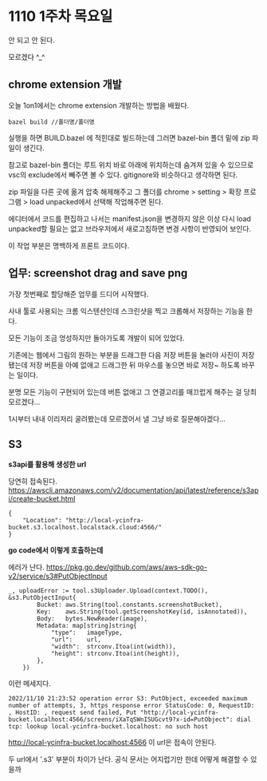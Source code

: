 # 1110 1주차 목요일

안 되고 안 된다.

모르겠다 ^_^

## chrome extension 개발

오늘 1on1에서는 chrome extension 개발하는 방법을 배웠다.

```
bazel build //폴더명/폴더명
```
실행을 하면 BUILD.bazel 에 적힌대로 빌드하는데 그러면 bazel-bin 폴더 밑에 zip 파일이 생긴다.

참고로 bazel-bin 폴더는 루트 위치 바로 아래에 위치하는데 숨겨져 있을 수 있으므로 vsc의 exclude에서 빼주면 볼 수 있다. gitignore와 비슷하다고 생각하면 된다.

zip 파일을 다른 곳에 옮겨 압축 해제해주고 그 폴더를 chrome > setting > 확장 프로그램 > load unpacked에서 선택해 작업해주면 된다.

에디터에서 코드를 편집하고 나서는 manifest.json을 변경하지 않은 이상 다시 load unpacked할 필요는 없고 브라우저에서 새로고침하면 변경 사항이 반영되어 보인다.

이 작업 부분은 명백하게 프론트 코드이다.

## 업무: screenshot drag and save png

가장 첫번째로 할당해준 업무를 드디어 시작했다.

사내 툴로 사용되는 크롬 익스텐션인데 스크린샷을 찍고 크롭해서 저장하는 기능을 한다. 

모든 기능이 조금 엉성하지만 돌아가도록 개발이 되어 있었다.

기존에는 웹에서 그림의 원하는 부분을 드래그한 다음 저장 버튼을 눌러야 사진이 저장됐는데 저장 버튼을 아예 없애고 드래그한 뒤 마우스를 놓으면 바로 저장~ 하도록 바꾸는 일이다.

분명 모든 기능이 구현되어 있는데 버튼 없애고 그 연결고리를 매끄럽게 해주는 걸 당최 모르겠다...

1시부터 내내 이리저리 굴려봤는데 모르겠어서 낼 그냥 바로 질문해야겠다...

## S3

**s3api를 활용해 생성한 url**

당연히 접속된다.
https://awscli.amazonaws.com/v2/documentation/api/latest/reference/s3api/create-bucket.html
```
{
    "Location": "http://local-ycinfra-bucket.s3.localhost.localstack.cloud:4566/"
}
```

**go code에서 이렇게 호출하는데**

에러가 난다.
https://pkg.go.dev/github.com/aws/aws-sdk-go-v2/service/s3#PutObjectInput 
```
_, uploadError := tool.s3Uploader.Upload(context.TODO(), &s3.PutObjectInput{
		Bucket: aws.String(tool.constants.screenshotBucket),
		Key:    aws.String(tool.getScreenshotKey(id, isAnnotated)),
		Body:   bytes.NewReader(image),
		Metadata: map[string]string{
			"type":   imageType,
			"url":    url,
			"width":  strconv.Itoa(int(width)),
			"height": strconv.Itoa(int(height)),
		},
	})
```

이런 메세지다.
```
2022/11/10 21:23:52 operation error S3: PutObject, exceeded maximum number of attempts, 3, https response error StatusCode: 0, RequestID: , HostID: , request send failed, Put "http://local-ycinfra-bucket.localhost:4566/screens/iXaTqSWnISUGcvt9?x-id=PutObject": dial tcp: lookup local-ycinfra-bucket.localhost: no such host
```
http://local-ycinfra-bucket.localhost:4566
이 url은 접속이 안된다.

두 url에서 '.s3' 부분이 차이가 난다.
공식 문서는 어지럽기만 한데 어떻게 해결할 수 있을까
